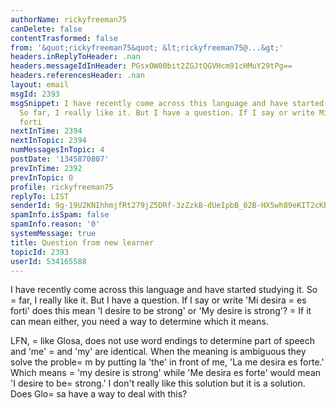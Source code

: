 ```yaml
---
authorName: rickyfreeman75
canDelete: false
contentTrasformed: false
from: '&quot;rickyfreeman75&quot; &lt;rickyfreeman75@...&gt;'
headers.inReplyToHeader: .nan
headers.messageIdInHeader: PGsxOW00bit2ZGJtQGVHcm91cHMuY29tPg==
headers.referencesHeader: .nan
layout: email
msgId: 2393
msgSnippet: I have recently come across this language and have started studying it.
  So far, I really like it. But I have a question. If I say or write Mi desira es
  forti
nextInTime: 2394
nextInTopic: 2394
numMessagesInTopic: 4
postDate: '1345870807'
prevInTime: 2392
prevInTopic: 0
profile: rickyfreeman75
replyTo: LIST
senderId: 9g-19U2KNIhhmjfRt279jZ5DRf-3zZzkB-dUeIpbB_02B-HX5wh89eKIT2cKbrOTM6l_cqpSuAxy2vxiBNfexlCG_K_U6sD-SyslkM45NOHz_w
spamInfo.isSpam: false
spamInfo.reason: '0'
systemMessage: true
title: Question from new learner
topicId: 2393
userId: 534165588
---
```


I have recently come across this language and have started studying it. So =
far, I really like it. But I have a question. If I say or write 'Mi desira =
es forti' does this mean 'I desire to be strong' or 'My desire is strong'? =
 If it can mean either, you need a way to determine which it means. 

LFN, =
like Glosa, does not use word endings to determine part of speech and 'me' =
and 'my' are identical. When the meaning is ambiguous they solve the proble=
m by putting la 'the' in front of me, 'La me desira es forte.' Which means =
'my desire is strong' while 'Me desira es forte' would mean 'I desire to be=
 strong.'  I don't really like this solution but it is a solution. Does Glo=
sa have a way to deal with this?


